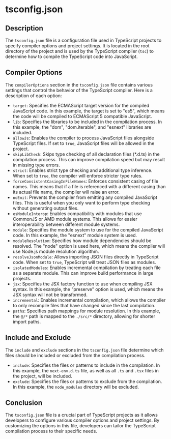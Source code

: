 # tsconfig.json

## Description
The `tsconfig.json` file is a configuration file used in TypeScript projects to specify compiler options and project settings. It is located in the root directory of the project and is used by the TypeScript compiler (`tsc`) to determine how to compile the TypeScript code into JavaScript.

## Compiler Options
The `compilerOptions` section in the `tsconfig.json` file contains various settings that control the behavior of the TypeScript compiler. Here is a description of each option:

- `target`: Specifies the ECMAScript target version for the compiled JavaScript code. In this example, the target is set to "es5", which means the code will be compiled to ECMAScript 5 compatible JavaScript.
- `lib`: Specifies the libraries to be included in the compilation process. In this example, the "dom", "dom.iterable", and "esnext" libraries are included.
- `allowJs`: Enables the compiler to process JavaScript files alongside TypeScript files. If set to `true`, JavaScript files will be allowed in the project.
- `skipLibCheck`: Skips type checking of all declaration files (*.d.ts) in the compilation process. This can improve compilation speed but may result in missing type errors.
- `strict`: Enables strict type checking and additional type inference. When set to `true`, the compiler will enforce stricter type rules.
- `forceConsistentCasingInFileNames`: Enforces consistent casing of file names. This means that if a file is referenced with a different casing than its actual file name, the compiler will raise an error.
- `noEmit`: Prevents the compiler from emitting any compiled JavaScript files. This is useful when you only want to perform type checking without generating output files.
- `esModuleInterop`: Enables compatibility with modules that use CommonJS or AMD module systems. This allows for easier interoperability between different module systems.
- `module`: Specifies the module system to use for the compiled JavaScript code. In this example, the "esnext" module system is used.
- `moduleResolution`: Specifies how module dependencies should be resolved. The "node" option is used here, which means the compiler will use Node.js module resolution algorithm.
- `resolveJsonModule`: Allows importing JSON files directly in TypeScript code. When set to `true`, TypeScript will treat JSON files as modules.
- `isolatedModules`: Enables incremental compilation by treating each file as a separate module. This can improve build performance in large projects.
- `jsx`: Specifies the JSX factory function to use when compiling JSX syntax. In this example, the "preserve" option is used, which means the JSX syntax will not be transformed.
- `incremental`: Enables incremental compilation, which allows the compiler to only recompile files that have changed since the last compilation.
- `paths`: Specifies path mappings for module resolution. In this example, the `@/*` path is mapped to the `./src/*` directory, allowing for shorter import paths.

## Include and Exclude
The `include` and `exclude` sections in the `tsconfig.json` file determine which files should be included or excluded from the compilation process.

- `include`: Specifies the files or patterns to include in the compilation. In this example, the `next-env.d.ts` file, as well as all `.ts` and `.tsx` files in the project, will be included.
- `exclude`: Specifies the files or patterns to exclude from the compilation. In this example, the `node_modules` directory will be excluded.

## Conclusion
The `tsconfig.json` file is a crucial part of TypeScript projects as it allows developers to configure various compiler options and project settings. By customizing the options in this file, developers can tailor the TypeScript compilation process to their specific needs.